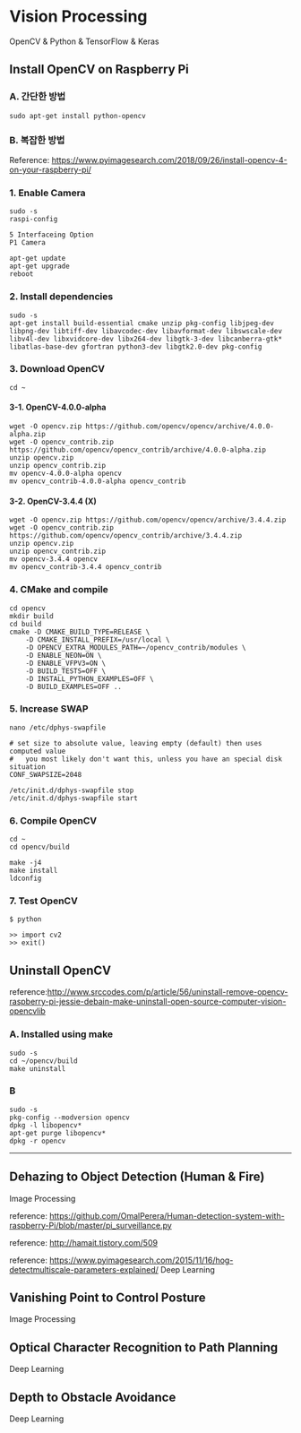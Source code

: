 # Vision Processing
OpenCV & Python & TensorFlow & Keras

## Install OpenCV on Raspberry Pi
### A. 간단한 방법
```
sudo apt-get install python-opencv
```
### B. 복잡한 방법
Reference: https://www.pyimagesearch.com/2018/09/26/install-opencv-4-on-your-raspberry-pi/
### 1. Enable Camera
```
sudo -s
raspi-config
```
```
5 Interfaceing Option
P1 Camera
```
```
apt-get update
apt-get upgrade
reboot
```
### 2. Install dependencies
```
sudo -s
apt-get install build-essential cmake unzip pkg-config libjpeg-dev libpng-dev libtiff-dev libavcodec-dev libavformat-dev libswscale-dev libv4l-dev libxvidcore-dev libx264-dev libgtk-3-dev libcanberra-gtk* libatlas-base-dev gfortran python3-dev libgtk2.0-dev pkg-config
```
### 3. Download OpenCV
```
cd ~
```
#### 3-1. OpenCV-4.0.0-alpha
```
wget -O opencv.zip https://github.com/opencv/opencv/archive/4.0.0-alpha.zip
wget -O opencv_contrib.zip https://github.com/opencv/opencv_contrib/archive/4.0.0-alpha.zip
unzip opencv.zip
unzip opencv_contrib.zip
mv opencv-4.0.0-alpha opencv
mv opencv_contrib-4.0.0-alpha opencv_contrib
```
#### 3-2. OpenCV-3.4.4 (X)
```
wget -O opencv.zip https://github.com/opencv/opencv/archive/3.4.4.zip
wget -O opencv_contrib.zip https://github.com/opencv/opencv_contrib/archive/3.4.4.zip
unzip opencv.zip
unzip opencv_contrib.zip
mv opencv-3.4.4 opencv
mv opencv_contrib-3.4.4 opencv_contrib
```
### 4. CMake and compile
```
cd opencv
mkdir build
cd build
cmake -D CMAKE_BUILD_TYPE=RELEASE \
    -D CMAKE_INSTALL_PREFIX=/usr/local \
    -D OPENCV_EXTRA_MODULES_PATH=~/opencv_contrib/modules \
    -D ENABLE_NEON=ON \
    -D ENABLE_VFPV3=ON \
    -D BUILD_TESTS=OFF \
    -D INSTALL_PYTHON_EXAMPLES=OFF \
    -D BUILD_EXAMPLES=OFF ..
```
### 5. Increase SWAP
```
nano /etc/dphys-swapfile
```
```
# set size to absolute value, leaving empty (default) then uses computed value
#   you most likely don't want this, unless you have an special disk situation
CONF_SWAPSIZE=2048
```
```
/etc/init.d/dphys-swapfile stop
/etc/init.d/dphys-swapfile start
```
### 6. Compile OpenCV
```
cd ~
cd opencv/build
```
```
make -j4
make install
ldconfig
```
### 7. Test OpenCV
```
$ python
```
```
>> import cv2
>> exit()
```
## Uninstall OpenCV
reference:http://www.srccodes.com/p/article/56/uninstall-remove-opencv-raspberry-pi-jessie-debain-make-uninstall-open-source-computer-vision-opencvlib
### A. Installed using make
```
sudo -s
cd ~/opencv/build
make uninstall
```
### B
```
sudo -s
pkg-config --modversion opencv
dpkg -l libopencv*
apt-get purge libopencv*
dpkg -r opencv
```
----------
## Dehazing to Object Detection (Human & Fire)
Image Processing

reference: https://github.com/OmalPerera/Human-detection-system-with-raspberry-Pi/blob/master/pi_surveillance.py

reference: http://hamait.tistory.com/509

reference: https://www.pyimagesearch.com/2015/11/16/hog-detectmultiscale-parameters-explained/
Deep Learning
## Vanishing Point to Control Posture
Image Processing

## Optical Character Recognition to Path Planning
Deep Learning

## Depth to Obstacle Avoidance
Deep Learning
